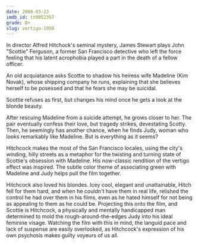 ```yaml
---
date: 2008-03-23
imdb_id: tt0052357
grade: B+
slug: vertigo-1958
---
```


In director Alfred Hitchock's seminal mystery, James Stewart plays John "Scottie" Ferguson, a former San Francisco detective who left the force feeling that his latent acrophobia played a part in the death of a fellow officer.

An old acquiatance asks Scottie to shadow his heiress wife Madeline (Kim Novak), whose shipping company he runs, explaining that she believes herself to be posessed and that he fears she may be suicidal.

Scottie refuses as first, but changes his mind once he gets a look at the blonde beauty.

After rescuing Madeline from a suicide attempt, he grows closer to her. The pair eventually confess their love, but tragedy strikes, devestating Scotty. Then, he seemingly has another chance, when he finds Judy, woman who looks remarkably like Madeline. But is everything as it seems?

Hitchcock makes the most of the San Francisco locales, using the city's winding, hilly streets as a metaphor for the twisting and turning state of Scottie's obsession with Madeline. His now-classic rendition of the vertigo effect was inspired. The subtle color theme of associating green with Madeline and Judy helps pull the film together.

Hitchcock also loved his blondes. Icey cool, elegant and unattainable, Hitch fell for them hard, and when he couldn't have them in real life, relished the control he had over them in his films, even as he hated himself for not being as appealing to them as he could be. Projecting this onto the film, and Scottie is Hitchcock, a physically and mentally handicapped man determined to mold the rough-around-the-edges Judy into his ideal feminine visage. Watching the film with this in mind, the languid pace and lack of suspense are easily overlooked, as Hitchcock's expression of his own psychosis makes guilty voyeurs of us all.
